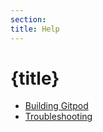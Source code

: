 ```yaml
---
section:
title: Help
---
```


<script context="module">
  export const prerender = true;
</script>

# {title}

- [Building Gitpod](/docs/help/public-roadmap/release-cycle)
- [Troubleshooting](/docs/help/troubleshooting)
